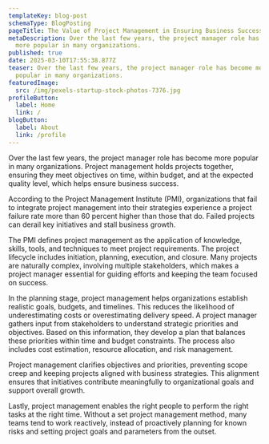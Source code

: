 ```yaml
---
templateKey: blog-post
schemaType: BlogPosting
pageTitle: The Value of Project Management in Ensuring Business Success
metaDescription: Over the last few years, the project manager role has become
  more popular in many organizations.
published: true
date: 2025-03-10T17:55:38.877Z
teaser: Over the last few years, the project manager role has become more
  popular in many organizations.
featuredImage:
  src: /img/pexels-startup-stock-photos-7376.jpg
profileButton:
  label: Home
  link: /
blogButton:
  label: About
  link: /profile
---
```

Over the last few years, the project manager role has become more popular in many organizations. Project management holds projects together, ensuring they meet objectives on time, within budget, and at the expected quality level, which helps ensure business success.

According to the Project Management Institute (PMI), organizations that fail to integrate project management into their strategies experience a project failure rate more than 60 percent higher than those that do. Failed projects can derail key initiatives and stall business growth.

The PMI defines project management as the application of knowledge, skills, tools, and techniques to meet project requirements. The project lifecycle includes initiation, planning, execution, and closure. Many projects are naturally complex, involving multiple stakeholders, which makes a project manager essential for guiding efforts and keeping the team focused on success.

In the planning stage, project management helps organizations establish realistic goals, budgets, and timelines. This reduces the likelihood of underestimating costs or overestimating delivery speed. A project manager gathers input from stakeholders to understand strategic priorities and objectives. Based on this information, they develop a plan that balances these priorities within time and budget constraints. The process also includes cost estimation, resource allocation, and risk management.

Project management clarifies objectives and priorities, preventing scope creep and keeping projects aligned with business strategies. This alignment ensures that initiatives contribute meaningfully to organizational goals and support overall growth.

Lastly, project management enables the right people to perform the right tasks at the right time. Without a set project management method, many teams tend to work reactively, instead of proactively planning for known risks and setting project goals and parameters from the outset.